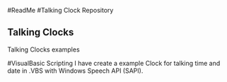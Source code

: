 #ReadMe
#Talking Clock Repository
## Talking Clocks
Talking Clocks examples

#VisualBasic Scripting
I have create a example Clock for talking time and date in .VBS with Windows Speech API (SAPI).